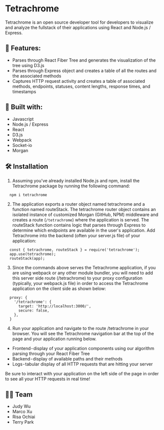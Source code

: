 # Tetrachrome

Tetrachrome is an open source developer tool for developers to visualize and analyze the fullstack of their applications using React and Node.js / Express.

## 🔑 Features:
* Parses through React Fiber Tree and generates the visualization of the tree using D3.js
* Parses through Express object and creates a table of all the routes and the associated methods
* Captures HTTP request activity and creates a table of associated methods, endpoints, statuses, content lengths, response times, and timestamps

## 🧰 Built with:
* Javascript
* Node.js / Express
* React
* D3.js
* Webpack
* Socket-io
* Morgan

## 🛠 Installation
1. Assuming you've already installed Node.js and npm, install the Tetrachrome package by running the following command:
```
  npm i tetrachrome
```
2. The application exports a router object named tetrachrome and a function named routeStack. The tetrachrome router object contains an isolated instance of customized Morgan (GitHub, NPM) middleware and creates a route (`/tetrachrome`) where the application is served. The routeStack function contains logic that parses through Express to determine which endpoints are available in the user's application. Add Tetrachrome into the backend (often your server.js file) of your application:
```
  const { tetrachrome, routeStack } = require('tetrachrome');
  app.use(tetrachrome);
  routeStack(app);
```
3. Since the commands above serves the Tetrachrome application, if you are using webpack or any other module bundler, you will need to add this server side route (/tetrachrome) to your proxy configuration (typically, your webpack.js file) in order to access the Tetrachrome application on the client side as shown below:
```
  proxy: {
    '/tetrachrome': {
      target: 'http://localhost:3000/',
      secure: false,
    },
  }
```
4. Run your application and navigate to the route /tetrachrome in your browser. You will see the Tetrachrome navigation bar at the top of the page and your application running below.
* Frontend - display of your application components using our algorithm parsing through your React Fiber Tree
* Backend - display of available paths and their methods
* Logs - tabular display of all HTTP requests that are hitting your server

Be sure to interact with your application on the left side of the page in order to see all your HTTP requests in real time!

## 🫰🏼 Team
* Judy Wu
* Marco Xu
* Risa Ochiai
* Terry Park
